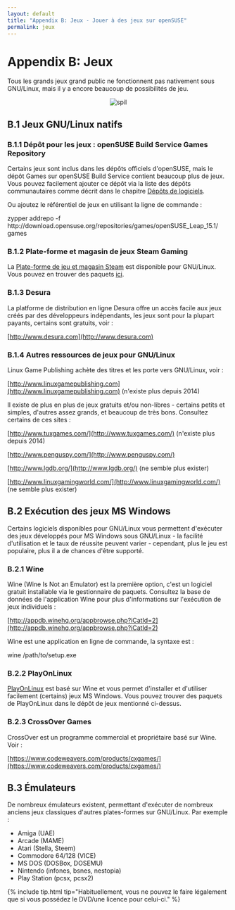 ```yaml
---
layout: default
title: "Appendix B: Jeux - Jouer à des jeux sur openSUSE"
permalink: jeux
---
```


# Appendix B: Jeux

Tous les grands jeux grand public ne fonctionnent pas nativement sous GNU/Linux, mais il y a encore beaucoup de possibilités de jeu.

<center><img src="{{ site.baseurl | append: '/images/pics/spil.jpg' | replace: '//', '/' }}" alt="spil" class="pic" /></center>

## B.1 Jeux GNU/Linux natifs

### B.1.1 Dépôt pour les jeux : openSUSE Build Service Games Repository

Certains jeux sont inclus dans les dépôts officiels d'openSUSE, mais le dépôt Games sur openSUSE Build Service contient beaucoup plus de jeux. Vous pouvez facilement ajouter ce dépôt via la liste des dépôts communautaires comme décrit dans le chapitre [Dépôts de logiciels](depots).

Ou ajoutez le référentiel de jeux en utilisant la ligne de commande :

<div class="clroot">zypper addrepo -f http://download.opensuse.org/repositories/games/openSUSE_Leap_15.1/ games</div>

### B.1.2 Plate-forme et magasin de jeux Steam Gaming

La [Plate-forme de jeu et magasin Steam](http://store.steampowered.com/browse/linux/) est disponible pour GNU/Linux. Vous pouvez en trouver des paquets [ici](http://software.opensuse.org/package/steam).

### B.1.3 Desura

La platforme de distribution en ligne Desura offre un accès facile aux jeux créés par des développeurs indépendants, les jeux sont pour la plupart payants, certains sont gratuits, voir :

[http://www.desura.com](http://www.desura.com)

### B.1.4 Autres ressources de jeux pour GNU/Linux

Linux Game Publishing achète des titres et les porte vers GNU/Linux, voir :

[http://www.linuxgamepublishing.com](http://www.linuxgamepublishing.com) (n'existe plus depuis 2014)

Il existe de plus en plus de jeux gratuits et/ou non-libres - certains petits et simples, d'autres assez grands, et beaucoup de très bons. Consultez certains de ces sites :

[http://www.tuxgames.com/](http://www.tuxgames.com/) (n'existe plus depuis 2014)

[http://www.penguspy.com/](http://www.penguspy.com/)

[http://www.lgdb.org/](http://www.lgdb.org/) (ne semble plus exister)

[http://www.linuxgamingworld.com/](http://www.linuxgamingworld.com/)  (ne semble plus exister)

## B.2 Exécution des jeux MS Windows

Certains logiciels disponibles pour GNU/Linux vous permettent d'exécuter des jeux développés pour MS Windows sous GNU/Linux - la facilité d'utilisation et le taux de réussite peuvent varier - cependant, plus le jeu est populaire, plus il a de chances d'être supporté.

### B.2.1 Wine

Wine (Wine Is Not an Emulator) est la première option, c'est un logiciel gratuit installable via le gestionnaire de paquets. Consultez la base de données de l'application Wine pour plus d'informations sur l'exécution de jeux individuels :

[http://appdb.winehq.org/appbrowse.php?iCatId=2](http://appdb.winehq.org/appbrowse.php?iCatId=2)

Wine est une application en ligne de commande, la syntaxe est :

<div class="cl">wine /path/to/setup.exe</div>

### B.2.2 PlayOnLinux

[PlayOnLinux](http://www.playonlinux.com/) est basé sur Wine et vous permet d'installer et d'utiliser facilement (certains) jeux MS Windows. Vous pouvez trouver des paquets de PlayOnLinux dans le dépôt de jeux mentionné ci-dessus.

### B.2.3 CrossOver Games

CrossOver est un programme commercial et propriétaire basé sur Wine. Voir :

[https://www.codeweavers.com/products/cxgames/](https://www.codeweavers.com/products/cxgames/)

## B.3 Émulateurs

De nombreux émulateurs existent, permettant d'exécuter de nombreux anciens jeux classiques d'autres plates-formes sur GNU/Linux. Par exemple :

- Amiga (UAE)
- Arcade (MAME)
- Atari (Stella, Steem)
- Commodore 64/128 (VICE)
- MS DOS (DOSBox, DOSEMU)
- Nintendo (infones, bsnes, nestopia)
- Play Station (pcsx, pcsx2)

{% include tip.html tip="Habituellement, vous ne pouvez le faire légalement que si vous possédez le DVD/une licence pour celui-ci." %}
